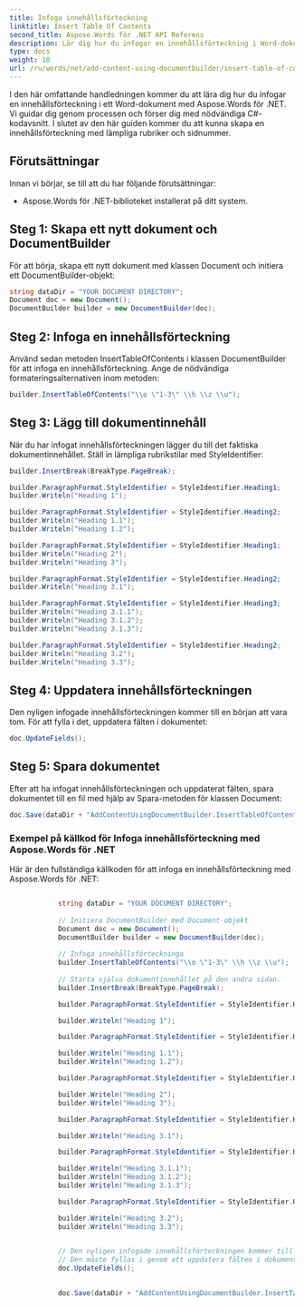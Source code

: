 ```yaml
---
title: Infoga innehållsförteckning
linktitle: Insert Table Of Contents
second_title: Aspose.Words för .NET API Referens
description: Lär dig hur du infogar en innehållsförteckning i Word-dokument med Aspose.Words för .NET.
type: docs
weight: 10
url: /ru/words/net/add-content-using-documentbuilder/insert-table-of-contents/
---
```


I den här omfattande handledningen kommer du att lära dig hur du infogar en innehållsförteckning i ett Word-dokument med Aspose.Words för .NET. Vi guidar dig genom processen och förser dig med nödvändiga C#-kodavsnitt. I slutet av den här guiden kommer du att kunna skapa en innehållsförteckning med lämpliga rubriker och sidnummer.

## Förutsättningar
Innan vi börjar, se till att du har följande förutsättningar:
- Aspose.Words för .NET-biblioteket installerat på ditt system.

## Steg 1: Skapa ett nytt dokument och DocumentBuilder
För att börja, skapa ett nytt dokument med klassen Document och initiera ett DocumentBuilder-objekt:

```csharp
string dataDir = "YOUR DOCUMENT DIRECTORY";
Document doc = new Document();
DocumentBuilder builder = new DocumentBuilder(doc);
```

## Steg 2: Infoga en innehållsförteckning
Använd sedan metoden InsertTableOfContents i klassen DocumentBuilder för att infoga en innehållsförteckning. Ange de nödvändiga formateringsalternativen inom metoden:

```csharp
builder.InsertTableOfContents("\\o \"1-3\" \\h \\z \\u");
```

## Steg 3: Lägg till dokumentinnehåll
När du har infogat innehållsförteckningen lägger du till det faktiska dokumentinnehållet. Ställ in lämpliga rubrikstilar med StyleIdentifier:

```csharp
builder.InsertBreak(BreakType.PageBreak);

builder.ParagraphFormat.StyleIdentifier = StyleIdentifier.Heading1;
builder.Writeln("Heading 1");

builder.ParagraphFormat.StyleIdentifier = StyleIdentifier.Heading2;
builder.Writeln("Heading 1.1");
builder.Writeln("Heading 1.2");

builder.ParagraphFormat.StyleIdentifier = StyleIdentifier.Heading1;
builder.Writeln("Heading 2");
builder.Writeln("Heading 3");

builder.ParagraphFormat.StyleIdentifier = StyleIdentifier.Heading2;
builder.Writeln("Heading 3.1");

builder.ParagraphFormat.StyleIdentifier = StyleIdentifier.Heading3;
builder.Writeln("Heading 3.1.1");
builder.Writeln("Heading 3.1.2");
builder.Writeln("Heading 3.1.3");

builder.ParagraphFormat.StyleIdentifier = StyleIdentifier.Heading2;
builder.Writeln("Heading 3.2");
builder.Writeln("Heading 3.3");
```

## Steg 4: Uppdatera innehållsförteckningen
Den nyligen infogade innehållsförteckningen kommer till en början att vara tom. För att fylla i det, uppdatera fälten i dokumentet:

```csharp
doc.UpdateFields();
```

## Steg 5: Spara dokumentet
Efter att ha infogat innehållsförteckningen och uppdaterat fälten, spara dokumentet till en fil med hjälp av Spara-metoden för klassen Document:

```csharp
doc.Save(dataDir + "AddContentUsingDocumentBuilder.InsertTableOfContents.docx");
```

### Exempel på källkod för Infoga innehållsförteckning med Aspose.Words för .NET
Här är den fullständiga källkoden för att infoga en innehållsförteckning med Aspose.Words för .NET:

```csharp

            string dataDir = "YOUR DOCUMENT DIRECTORY";
			
            // Initiera DocumentBuilder med Document-objekt
            Document doc = new Document();
            DocumentBuilder builder = new DocumentBuilder(doc);
            
            // Infoga innehållsförteckninga
			builder.InsertTableOfContents("\\o \"1-3\" \\h \\z \\u");
            
            // Starta själva dokumentinnehållet på den andra sidan.
            builder.InsertBreak(BreakType.PageBreak);

            builder.ParagraphFormat.StyleIdentifier = StyleIdentifier.Heading1;

            builder.Writeln("Heading 1");

            builder.ParagraphFormat.StyleIdentifier = StyleIdentifier.Heading2;

            builder.Writeln("Heading 1.1");
            builder.Writeln("Heading 1.2");

            builder.ParagraphFormat.StyleIdentifier = StyleIdentifier.Heading1;

            builder.Writeln("Heading 2");
            builder.Writeln("Heading 3");

            builder.ParagraphFormat.StyleIdentifier = StyleIdentifier.Heading2;

            builder.Writeln("Heading 3.1");

            builder.ParagraphFormat.StyleIdentifier = StyleIdentifier.Heading3;

            builder.Writeln("Heading 3.1.1");
            builder.Writeln("Heading 3.1.2");
            builder.Writeln("Heading 3.1.3");

            builder.ParagraphFormat.StyleIdentifier = StyleIdentifier.Heading2;

            builder.Writeln("Heading 3.2");
            builder.Writeln("Heading 3.3");

            
            // Den nyligen infogade innehållsförteckningen kommer till en början att vara tom.
            // Den måste fyllas i genom att uppdatera fälten i dokumentet.
            doc.UpdateFields();
            

            doc.Save(dataDir + "AddContentUsingDocumentBuilder.InsertTableOfContents.docx");
            
        
```
